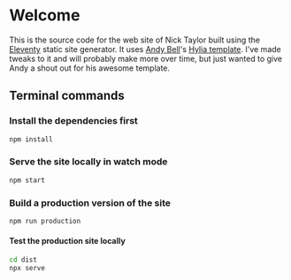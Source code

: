# Welcome

This is the source code for the web site of Nick Taylor built using the [Eleventy](https://www.11ty.dev/) static site generator. It uses [Andy Bell](https://piccalil.li/)'s [Hylia template](https://github.com/hankchizljaw/hylia). I've made tweaks to it and will probably make more over time, but just wanted to give Andy a shout out for his awesome template.

## Terminal commands

### Install the dependencies first

```bash
npm install
```

### Serve the site locally in watch mode

```bash
npm start
```

### Build a production version of the site

```bash
npm run production
```

#### Test the production site locally

```bash
cd dist
npx serve
```
